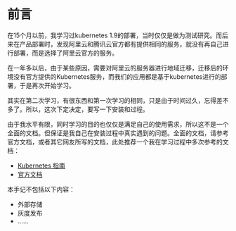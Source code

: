 # 前言

在15个月以前，我学习过kubernetes 1.9的部署，当时仅仅是做为测试研究。而后来在产品部署时，发现阿里云和腾讯云官方都有提供相同的服务，就没有再自己进行部署，而是选择了阿里云官方的服务。

在一年多以后，由于某些原因，需要对阿里云的服务器进行地域迁移，迁移后的环境没有官方提供的Kubernetes服务，而我们的应用都是基于kubernetes进行的部署，于是再次开始学习。

其实在第二次学习，有很东西和第一次学习的相同，只是由于时间过久，忘得差不多了。所以，这次下定决定，要写一下安装和过程。

由于我水平有限，同时学习的目的也仅仅是满足自己的使用需求，所以这不是一个全面的文档。但保证是我自己在安装过程中真实遇到的问题。全面的文档，请参考官方文档，或者其它网友所写的文档，此处推荐一个我在学习过程中多次参考的文档：

* [Kubernetes 指南](https://feisky.gitbooks.io/kubernetes/content/)
* [官方文档](https://kubernetes.io/zh/docs/)

本手记不包括以下内容：

* 外部存储
* 灰度发布
* ……